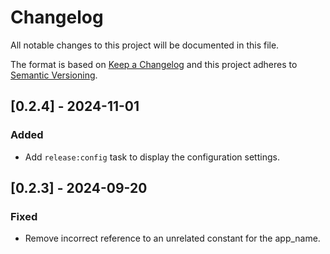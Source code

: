 # Changelog

All notable changes to this project will be documented in this file.

The format is based on [Keep a Changelog](http://keepachangelog.com/)
and this project adheres to [Semantic Versioning](http://semver.org/).

## [0.2.4] - 2024-11-01

### Added

- Add `release:config` task to display the configuration settings.

## [0.2.3] - 2024-09-20

### Fixed

- Remove incorrect reference to an unrelated constant for the app_name.
